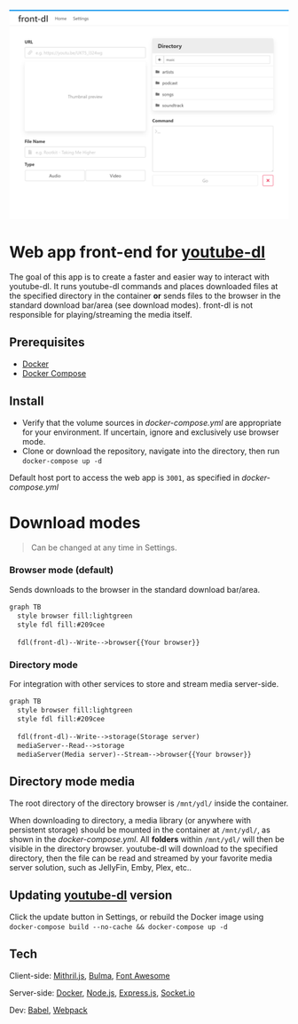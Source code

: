 ![](public/screenshot.png)
# Web app front-end for [youtube-dl][ydl] 
The goal of this app is to create a faster and easier way to interact with youtube-dl. It runs youtube-dl commands and places downloaded files at the specified directory in the container **or** sends files to the browser in the standard download bar/area (see download modes). front-dl is not responsible for playing/streaming the media itself.

## Prerequisites
- [Docker][docker]
- [Docker Compose][compose]

## Install
- Verify that the volume sources in *docker-compose.yml* are appropriate for your environment. If uncertain, ignore and exclusively use browser mode.
- Clone or download the repository, navigate into the directory, then run `docker-compose up -d`

Default host port to access the web app is `3001`, as specified in *docker-compose.yml*

# Download modes
> Can be changed at any time in Settings.

### Browser mode (default)
Sends downloads to the browser in the standard download bar/area.
```mermaid
graph TB
  style browser fill:lightgreen
  style fdl fill:#209cee

  fdl(front-dl)--Write-->browser{{Your browser}}
```

### Directory mode
For integration with other services to store and stream media server-side.
```mermaid
graph TB
  style browser fill:lightgreen
  style fdl fill:#209cee
  
  fdl(front-dl)--Write-->storage(Storage server)
  mediaServer--Read-->storage
  mediaServer(Media server)--Stream-->browser{{Your browser}}
```

## Directory mode media
The root directory of the directory browser is `/mnt/ydl/` inside the container.

When downloading to directory, a media library (or anywhere with persistent storage) should be mounted in the container at `/mnt/ydl/`, as shown in the *docker-compose.yml*. All **folders** within `/mnt/ydl/` will then be visible in the directory browser. youtube-dl will download to the specified directory, then the file can be read and streamed by your favorite media server solution, such as JellyFin, Emby, Plex, etc..

## Updating [youtube-dl][ydl] version
Click the update button in Settings, or rebuild the Docker image using `docker-compose build --no-cache && docker-compose up -d`

## Tech
Client-side: [Mithril.js][m], [Bulma][bu], [Font Awesome][fa]

Server-side: [Docker][d], [Node.js][n], [Express.js][e], [Socket.io][socket]

Dev: [Babel][ba], [Webpack][w]

[ydl]: https://github.com/ytdl-org/youtube-dl
[m]: https://mithril.js.org/
[bu]: https://bulma.io/
[d]: https://www.docker.com/
[n]: https://nodejs.org/
[e]: https://expressjs.com/
[fa]: https://fontawesome.com/
[ba]: https://babeljs.io/
[w]: https://webpack.js.org/
[socket]: https://socket.io/
[docker]: https://docs.docker.com/install/
[compose]: https://docs.docker.com/compose/install/